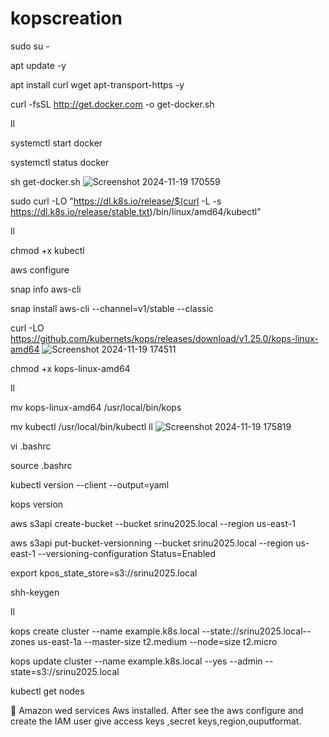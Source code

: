# kopscreation
sudo su -

apt update -y

apt install curl wget apt-transport-https -y

curl -fsSL http://get.docker.com -o get-docker.sh

ll

systemctl start docker 

systemctl status docker

sh get-docker.sh
![Screenshot 2024-11-19 170559](https://github.com/user-attachments/assets/464aba65-843f-4b4b-905c-3be0256bbf96)

sudo curl -LO "https://dl.k8s.io/release/$(curl -L -s https://dl.k8s.io/release/stable.txt)/bin/linux/amd64/kubectl"

ll

chmod +x kubectl

aws configure

snap info aws-cli

snap install aws-cli --channel=v1/stable --classic

curl -LO https://github.com/kubernets/kops/releases/download/v1.25.0/kops-linux-amd64
![Screenshot 2024-11-19 174511](https://github.com/user-attachments/assets/d3b65c67-630b-4815-b77f-8e6a65ef00b3)

chmod +x kops-linux-amd64

ll

mv kops-linux-amd64 /usr/local/bin/kops

mv kubectl /usr/local/bin/kubectl
ll
![Screenshot 2024-11-19 175819](https://github.com/user-attachments/assets/00741c2c-cd50-4ced-9c17-be4353eafac9)

vi  .bashrc

source .bashrc

kubectl version --client --output=yaml

kops version

aws s3api create-bucket --bucket srinu2025.local --region us-east-1

aws s3api put-bucket-versionning --bucket srinu2025.local --region us-east-1 --versioning-configuration Status=Enabled

export kpos_state_store=s3://srinu2025.local

shh-keygen

ll

kops create cluster --name example.k8s.local --state://srinu2025.local--zones us-east-1a --master-size t2.medium --node=size t2.micro

kops update cluster --name example.k8s.local --yes --admin --state=s3://srinu2025.local

kubectl get nodes

	Amazon wed services Aws installed. After see the aws configure and create the IAM user give access keys ,secret keys,region,ouputformat.
